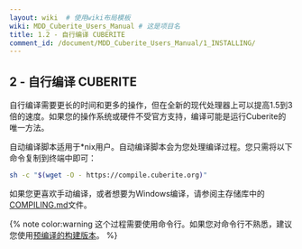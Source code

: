 ```yaml
---
layout: wiki  # 使用wiki布局模板
wiki: MDD_Cuberite_Users_Manual # 这是项目名
title: 1.2 - 自行编译 CUBERITE
comment_id: /document/MDD_Cuberite_Users_Manual/1_INSTALLING/
---
```

## 2 - 自行编译 CUBERITE

自行编译需要更长的时间和更多的操作，但在全新的现代处理器上可以提高1.5到3倍的速度。如果您的操作系统或硬件不受官方支持，编译可能是运行Cuberite的唯一方法。

自动编译脚本适用于*nix用户。自动编译脚本会为您处理编译过程。您只需将以下命令复制到终端中即可：

``` bash
sh -c "$(wget -O - https://compile.cuberite.org)"
```

如果您更喜欢手动编译，或者想要为Windows编译，请参阅主存储库中的[COMPILING.md](https://github.com/cuberite/cuberite/blob/master/COMPILING.md)文件。

{% note color:warning 这个过程需要使用命令行。如果您对命令行不熟悉，建议您使用[预编译的构建版本](/document/MDD_Cuberite_Users_Manual/1_INSTALLING/1_1_Pre-Compiled_Builds)。 %}
